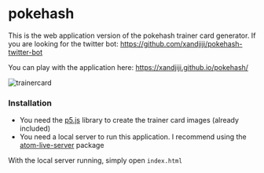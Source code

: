 # pokehash

This is the web application version of the pokehash trainer card generator. If you are looking for the twitter bot:
https://github.com/xandjiji/pokehash-twitter-bot

You can play with the application here:
https://xandjiji.github.io/pokehash/

![trainercard](https://i.imgur.com/uYGMXw8.png)

### Installation

  - You need the [p5.js](https://p5js.org/) library to create the trainer card images (already included)
  - You need a local server to run this application. I recommend using the [atom-live-server](https://atom.io/packages/atom-live-server) package

With the local server running, simply open ```index.html```
